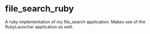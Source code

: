 file_search_ruby
=================

A ruby implementation of my file_search application.  Makes use of the RubyLauncher application as well.
